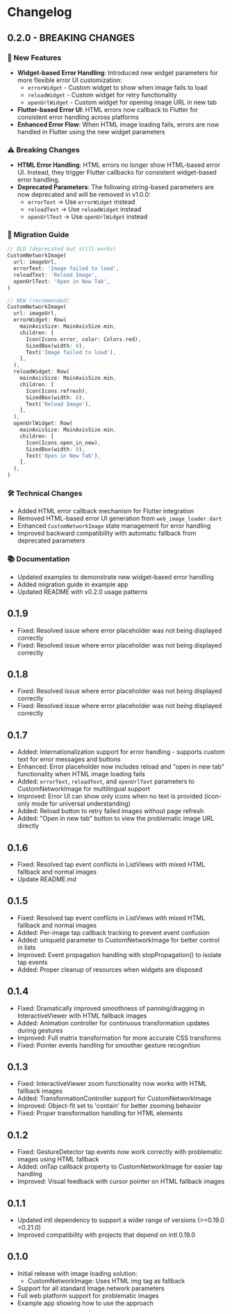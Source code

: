 # Changelog

## 0.2.0 - BREAKING CHANGES

### 🚀 New Features
* **Widget-based Error Handling**: Introduced new widget parameters for more flexible error UI customization:
  * `errorWidget` - Custom widget to show when image fails to load
  * `reloadWidget` - Custom widget for retry functionality  
  * `openUrlWidget` - Custom widget for opening image URL in new tab
* **Flutter-based Error UI**: HTML errors now callback to Flutter for consistent error handling across platforms
* **Enhanced Error Flow**: When HTML image loading fails, errors are now handled in Flutter using the new widget parameters

### ⚠️ Breaking Changes
* **HTML Error Handling**: HTML errors no longer show HTML-based error UI. Instead, they trigger Flutter callbacks for consistent widget-based error handling.
* **Deprecated Parameters**: The following string-based parameters are now deprecated and will be removed in v1.0.0:
  * `errorText` → Use `errorWidget` instead
  * `reloadText` → Use `reloadWidget` instead  
  * `openUrlText` → Use `openUrlWidget` instead

### 🔄 Migration Guide
```dart
// OLD (deprecated but still works)
CustomNetworkImage(
  url: imageUrl,
  errorText: 'Image failed to load',
  reloadText: 'Reload Image',
  openUrlText: 'Open in New Tab',
)

// NEW (recommended)
CustomNetworkImage(
  url: imageUrl,
  errorWidget: Row(
    mainAxisSize: MainAxisSize.min,
    children: [
      Icon(Icons.error, color: Colors.red),
      SizedBox(width: 8),
      Text('Image failed to load'),
    ],
  ),
  reloadWidget: Row(
    mainAxisSize: MainAxisSize.min,
    children: [
      Icon(Icons.refresh),
      SizedBox(width: 8),
      Text('Reload Image'),
    ],
  ),
  openUrlWidget: Row(
    mainAxisSize: MainAxisSize.min,
    children: [
      Icon(Icons.open_in_new),
      SizedBox(width: 8),
      Text('Open in New Tab'),
    ],
  ),
)
```

### 🛠️ Technical Changes
* Added HTML error callback mechanism for Flutter integration
* Removed HTML-based error UI generation from `web_image_loader.dart`
* Enhanced `CustomNetworkImage` state management for error handling
* Improved backward compatibility with automatic fallback from deprecated parameters

### 📚 Documentation
* Updated examples to demonstrate new widget-based error handling
* Added migration guide in example app
* Updated README with v0.2.0 usage patterns

## 0.1.9
* Fixed: Resolved issue where error placeholder was not being displayed correctly
* Fixed: Resolved issue where error placeholder was not being displayed correctly

## 0.1.8
* Fixed: Resolved issue where error placeholder was not being displayed correctly
* Fixed: Resolved issue where error placeholder was not being displayed correctly
## 0.1.7
* Added: Internationalization support for error handling - supports custom text for error messages and buttons
* Enhanced: Error placeholder now includes reload and "open in new tab" functionality when HTML image loading fails
* Added: `errorText`, `reloadText`, and `openUrlText` parameters to CustomNetworkImage for multilingual support
* Improved: Error UI can show only icons when no text is provided (icon-only mode for universal understanding)
* Added: Reload button to retry failed images without page refresh
* Added: "Open in new tab" button to view the problematic image URL directly

## 0.1.6
* Fixed: Resolved tap event conflicts in ListViews with mixed HTML fallback and normal images
* Update README.md
## 0.1.5

* Fixed: Resolved tap event conflicts in ListViews with mixed HTML fallback and normal images
* Added: Per-image tap callback tracking to prevent event confusion
* Added: uniqueId parameter to CustomNetworkImage for better control in lists
* Improved: Event propagation handling with stopPropagation() to isolate tap events
* Added: Proper cleanup of resources when widgets are disposed

## 0.1.4

* Fixed: Dramatically improved smoothness of panning/dragging in InteractiveViewer with HTML fallback images
* Added: Animation controller for continuous transformation updates during gestures
* Improved: Full matrix transformation for more accurate CSS transforms
* Fixed: Pointer events handling for smoother gesture recognition

## 0.1.3

* Fixed: InteractiveViewer zoom functionality now works with HTML fallback images
* Added: TransformationController support for CustomNetworkImage
* Improved: Object-fit set to 'contain' for better zooming behavior
* Fixed: Proper transformation handling for HTML elements

## 0.1.2

* Fixed: GestureDetector tap events now work correctly with problematic images using HTML fallback
* Added: onTap callback property to CustomNetworkImage for easier tap handling
* Improved: Visual feedback with cursor pointer on HTML fallback images

## 0.1.1

* Updated intl dependency to support a wider range of versions (>=0.19.0 <0.21.0)
* Improved compatibility with projects that depend on intl 0.19.0

## 0.1.0

* Initial release with image loading solution:
  * CustomNetworkImage: Uses HTML img tag as fallback
* Support for all standard Image.network parameters
* Full web platform support for problematic images
* Example app showing how to use the approach 
